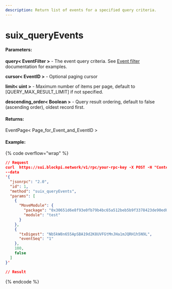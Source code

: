 ```yaml
---
description: Return list of events for a specified query criteria.
---
```


# suix\_queryEvents

#### **Parameters:**

**query< EventFilter >** - The event query criteria. See [Event filter](https://docs.sui.io/build/event_api#event-filters) documentation for examples.

**cursor< EventID >** - Optional paging cursor

**limit< uint >** - Maximum number of items per page, default to \[QUERY\_MAX\_RESULT\_LIMIT] if not specified.

**descending\_order< Boolean >** - Query result ordering, default to false (ascending order), oldest record first.

#### **Returns:**

EventPage< Page\_for\_Event\_and\_EventID >

#### Example:

{% code overflow="wrap" %}
```json
// Request
curl  https://sui.blockpi.network/v1/rpc/your-rpc-key -X POST -H "Content-Type: application/json" 
--data 
'{
  "jsonrpc": "2.0",
  "id": 1,
  "method": "suix_queryEvents",
  "params": [
    {
      "MoveModule": {
        "package": "0x30651d6e8f93e0fb79b4bc65a512beb5b9f3378423de90ed03b694cecf443c72",
        "module": "test"
      }
    },
    {
      "txDigest": "Nb5kW8n655ApSBA19d2K8UVFGtMnJHa1mJQRH1h5N9L",
      "eventSeq": "1"
    },
    100,
    false
  ]
}'

// Result

```
{% endcode %}
